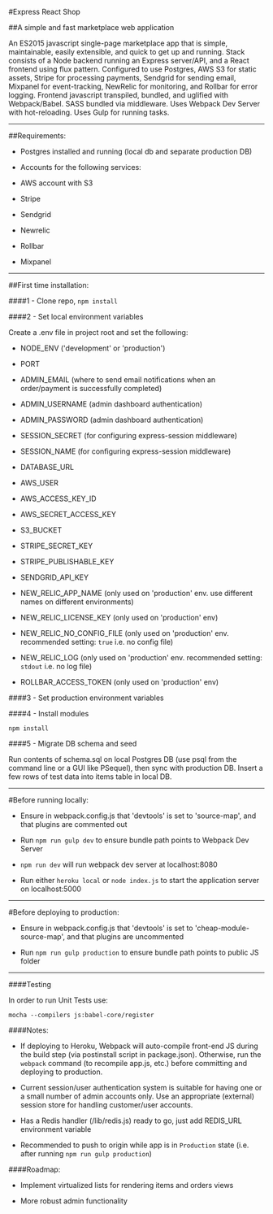 #Express React Shop

##A simple and fast marketplace web application

An ES2015 javascript single-page marketplace app that is simple, maintainable, easily extensible, and quick to get up and running. Stack consists of a Node backend running an Express server/API, and a React frontend using flux pattern. Configured to use Postgres, AWS S3 for static assets, Stripe for processing payments, Sendgrid for sending email, Mixpanel for event-tracking, NewRelic for monitoring, and Rollbar for error logging. Frontend javascript transpiled, bundled, and uglified with Webpack/Babel. SASS bundled via middleware. Uses Webpack Dev Server with hot-reloading. Uses Gulp for running tasks.

----------------------------------------------

##Requirements:

- Postgres installed and running (local db and separate production DB)

- Accounts for the following services:

- AWS account with S3

- Stripe

- Sendgrid

- Newrelic

- Rollbar

- Mixpanel

----------------------------------------------

##First time installation:


####1 - Clone repo, `npm install`

####2 - Set local environment variables

Create a .env file in project root and set the following:

- NODE_ENV ('development' or 'production')

- PORT

- ADMIN_EMAIL (where to send email notifications when an order/payment is successfully completed)

- ADMIN_USERNAME (admin dashboard authentication)

- ADMIN_PASSWORD (admin dashboard authentication)

- SESSION_SECRET (for configuring express-session middleware)

- SESSION_NAME (for configuring express-session middleware)

- DATABASE_URL

- AWS_USER

- AWS_ACCESS_KEY_ID

- AWS_SECRET_ACCESS_KEY

- S3_BUCKET

- STRIPE_SECRET_KEY

- STRIPE_PUBLISHABLE_KEY

- SENDGRID_API_KEY

- NEW_RELIC_APP_NAME (only used on 'production' env. use different names on different environments)

- NEW_RELIC_LICENSE_KEY (only used on 'production' env)

- NEW_RELIC_NO_CONFIG_FILE (only used on 'production' env. recommended setting: `true` i.e. no config file)

- NEW_RELIC_LOG (only used on 'production' env. recommended setting: `stdout` i.e. no log file)

- ROLLBAR_ACCESS_TOKEN (only used on 'production' env)

####3 - Set production environment variables

####4 - Install modules

`npm install`

####5 - Migrate DB schema and seed

Run contents of schema.sql on local Postgres DB (use psql from the command line or a GUI like PSequel), then sync with production DB. Insert a few rows of test data into items table in local DB.

----------------------------------------------

#Before running locally:

- Ensure in webpack.config.js that 'devtools' is set to 'source-map', and that plugins are commented out

- Run `npm run gulp dev` to ensure bundle path points to Webpack Dev Server

- `npm run dev` will run webpack dev server at localhost:8080

- Run either `heroku local` or `node index.js` to start the application server on localhost:5000

----------------------------------------------

#Before deploying to production:

- Ensure in webpack.config.js that 'devtools' is set to 'cheap-module-source-map', and that plugins are uncommented

- Run `npm run gulp production` to ensure bundle path points to public JS folder

----------------------------------------------

####Testing

In order to run Unit Tests use:

`mocha --compilers js:babel-core/register`

####Notes:

- If deploying to Heroku, Webpack will auto-compile front-end JS during the build step (via postinstall script in package.json). Otherwise, run the `webpack` command (to recompile app.js, etc.) before committing and deploying to production.

- Current session/user authentication system is suitable for having one or a small number of admin accounts only. Use an appropriate (external) session store for handling customer/user accounts.

- Has a Redis handler (/lib/redis.js) ready to go, just add REDIS_URL environment variable

- Recommended to push to origin while app is in `Production` state (i.e. after running `npm run gulp production`)

####Roadmap:

- Implement virtualized lists for rendering items and orders views

- More robust admin functionality
